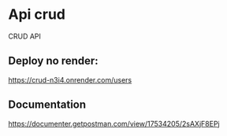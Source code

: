 # Api crud

CRUD API 

## Deploy no render: 
https://crud-n3i4.onrender.com/users

## Documentation
https://documenter.getpostman.com/view/17534205/2sAXjF8EPj



